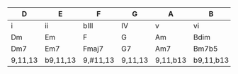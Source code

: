 |D|E|F|G|A|B|C|
|-|-|-|-|-|-|-| 
|i|ii|bIII|IV|v|vi|bVII|
|Dm|Em|F|G|Am|Bdim|C|
|Dm7|Em7|Fmaj7|G7|Am7|Bm7b5|Cmaj7|
| 9,11,13 | b9,11,13 | 9,#11,13 | 9,11,13 | 9,11,b13 | b9,11,b13 | 9,11,13
